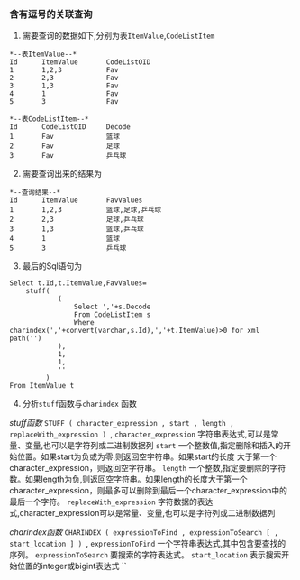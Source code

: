 ### 含有逗号的关联查询

1. 需要查询的数据如下,分别为表`ItemValue`,`CodeListItem`

```
*--表ItemValue--*
Id      ItemValue       CodeListOID
1       1,2,3           Fav
2       2,3             Fav
3       1,3             Fav
4       1               Fav
5       3               Fav
```

```
*--表CodeListItem--*
Id      CodeListOID     Decode
1       Fav             篮球
2       Fav             足球
3       Fav             乒乓球
```

2. 需要查询出来的结果为

```
*--查询结果--*
Id      ItemValue       FavValues
1       1,2,3           篮球,足球,乒乓球
2       2,3             足球,乒乓球
3       1,3             篮球,乒乓球
4       1               篮球
5       3               乒乓球
```

3. 最后的Sql语句为

```
Select t.Id,t.ItemValue,FavValues=
    stuff(
            (
                Select ','+s.Decode
                From CodeListItem s
                Where charindex(','+convert(varchar,s.Id),','+t.ItemValue)>0 for xml path('')
            ),
            1,
            1,
            ''
         )
From ItemValue t
```

4. 分析`stuff`函数与`charindex` 函数

*stuff函数*
`STUFF ( character_expression , start , length , replaceWith_expression ) `,
`character_expression` 字符串表达式,可以是常量、变量,也可以是字符列或二进制数据列
`start` 一个整数值,指定删除和插入的开始位置。如果start为负或为零,则返回空字符串。如果start的长度
大于第一个character_expression，则返回空字符串。
`length` 一个整数,指定要删除的字符数。如果length为负,则返回空字符串。如果length的长度大于第一个
character_expression，则最多可以删除到最后一个character_expression中的最后一个字符。
`replaceWith_expression` 字符数据的表达式,character_expression可以是常量、变量,也可以是字符列或二进制数据列


*charindex函数*
`CHARINDEX ( expressionToFind , expressionToSearch [ , start_location ] ) `,
`expressionToFind` 一个字符串表达式,其中包含要查找的序列。
`expressionToSearch` 要搜索的字符表达式。
`start_location` 表示搜索开始位置的integer或bigint表达式
``
